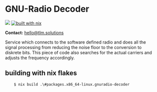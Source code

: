 # GNU-Radio Decoder

![](https://img.shields.io/endpoint?url=https%3A%2F%2Fhydra.hq.c3d2.de%2Fjob%2Fdvb-dump%2Fradio-conf%2Fdefault.x86_64-linux%2Fshield) [![built with nix](https://builtwithnix.org/badge.svg)](https://builtwithnix.org)

**Contact:** <hello@tlm.solutions>

Service which connects to the software defined radio and does all the signal processing from reducing the noise floor to the conversion to diskrete bits. This piece of code also searches for the actual carriers and adjusts the frequency accordingly.

## building with nix flakes

```
    $ nix build .\#packages.x86_64-linux.gnuradio-decoder
```
